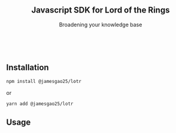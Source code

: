 <div id="top"></div>

<!-- PROJECT LOGO -->
<br />
<div align="center">
  <h2 align="center">Javascript SDK for Lord of the Rings</h2>

  <p align="center">
    <p>Broadening your knowledge base</p>
  </p>
</div>
<br />
<br />
<br />

## **Installation**

```sh
npm install @jamesgao25/lotr
```

or

```sh
yarn add @jamesgao25/lotr
```

## **Usage**
